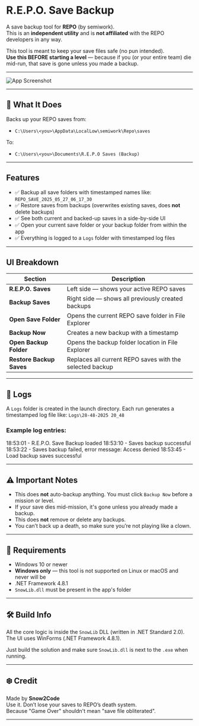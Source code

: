 # R.E.P.O. Save Backup

A save backup tool for **REPO** (by semiwork).  
This is an **independent utility** and is **not affiliated** with the REPO developers in any way.

This tool is meant to keep your save files safe (no pun intended).  
**Use this BEFORE starting a level** — because if you (or your entire team) die mid-run, that save is gone unless you made a backup.

---

![App Screenshot](./2e193859-74cc-45da-818b-1794b0c142f7.png)

---

## 🔧 What It Does

Backs up your REPO saves from:

- `C:\Users\<you>\AppData\LocalLow\semiwork\Repo\saves`

To:

- `C:\Users\<you>\Documents\R.E.P.O Saves (Backup)`

---

## Features

- ✅ Backup all save folders with timestamped names like: `REPO_SAVE_2025_05_27_06_17_30`
- ✅ Restore saves from backups (overwrites existing saves, does **not** delete backups)
- ✅ See both current and backed-up saves in a side-by-side UI
- ✅ Open your current save folder or your backup folder from within the app
- ✅ Everything is logged to a `Logs` folder with timestamped log files

---

## UI Breakdown

| Section                | Description                                                  |
|------------------------|--------------------------------------------------------------|
| **R.E.P.O. Saves**     | Left side — shows your active REPO saves                     |
| **Backup Saves**       | Right side — shows all previously created backups            |
| **Open Save Folder**   | Opens the current REPO save folder in File Explorer          |
| **Backup Now**         | Creates a new backup with a timestamp                        |
| **Open Backup Folder** | Opens the backup folder location in File Explorer            |
| **Restore Backup Saves** | Replaces all current REPO saves with the selected backup |

---

## 📝 Logs

A `Logs` folder is created in the launch directory. Each run generates a timestamped log file like: `Logs\28-48-2025 20_48`


### Example log entries:
18:53:01 - R.E.P.O. Save Backup loaded
18:53:10 - Saves backup successful
18:53:22 - Saves backup failed, error message: Access denied
18:53:45 - Load backup saves successful


---

## ⚠️ Important Notes

- This does **not** auto-backup anything. You must click `Backup Now` before a mission or level.
- If your save dies mid-mission, it's gone unless you already made a backup.
- This does **not** remove or delete any backups.
- You can’t back up a death, so make sure you’re not playing like a clown.

---

## 🧰 Requirements

- Windows 10 or newer  
- **Windows only** — this tool is not supported on Linux or macOS and never will be  
- .NET Framework 4.8.1  
- `SnowLib.dll` must be present in the app's folder  

---

## 🛠 Build Info

All the core logic is inside the `SnowLib` DLL (written in .NET Standard 2.0).  
The UI uses WinForms (.NET Framework 4.8.1).

Just build the solution and make sure `SnowLib.dll` is next to the `.exe` when running.

---

## ❄️ Credit

Made by **Snow2Code**  
Use it. Don’t lose your saves to REPO’s death system.  
Because "Game Over" shouldn't mean "save file obliterated".

---
